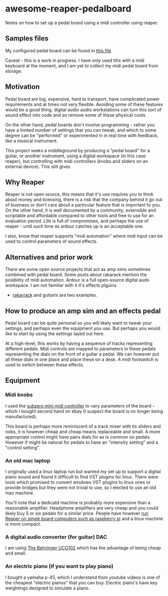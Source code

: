 # awesome-reaper-pedalboard
Notes on how to set up a pedal board using a midi controller using reaper.

## Samples files
My configured pedal board can be found in [this file](pedalboard.RPP)

Caveat - this is a work in progress. I have only used tihs with a midi keyboard at the moment, and I am yet to collect my midi pedal board from storage.

## Motivation
Pedal board are big, expensive, hard to transport, have complicated power requirements and at times not very flexible. Avoiding some of these features would be a good thing, digital audio audio workstations can turn this sort of sound effect into code and so remove some of these physical costs.

On the other hand, pedal boards don't involve programming - rather you have a limited number of settings that you can tweak, and which to some degree can be "performed" or experimented in in real time with feedback, like a musical instrument.

This project seeks a middleground by producing a "pedal board" for a guitar, or another instrument, using a digital workspace (in this case reaper), but controlling with midi controllers (knobs and sliders on an external device). This still gives 


## Why Reaper

Reaper is not open source, this means that it's use requires you to think about money and licensing, there is a risk that the company behind it go out of business or don't care about a particular feature that is important to you. On the other hand, it is well documented by a community, extensible and scriptable and affordable compared to other tools and free to use for an evaluation period. Life is full of compromises, and perhaps the use of reaper - until such time as ardour catches up is an acceptable one. 

I also, know that reaper supports "midi automation" where midi input can be used to control parameters of sound effects.
 

## Alternatives and prior work 
There are some open source projects that act as amp sims sometimes combined with pedal board. Some posts about rakarack mention the posibility of midi automation.
Ardour is a full open-source digital audo workspace. I am not familiar with it it's effects plguins

* [rakarrack](https://rakarrack.sourceforge.net/) and guitarix are two examples.

## How to produce an amp sim and an effects pedal
Pedal board can be quite personal so you will likely want to tweak your settings, and perhaps even the equipment you use. But perhaps you would like to start by using the settings layed out here.

At a high-level, this works by having a sequence of tracks representing different pedals. Midi controls are mapped to parameters in these pedals representing the dials on the front of a guitar a pedal. We can however put all these dials in one place and place these on a desk. A midi footswitch is used to switch between these effects.

## Equipment
### Midi knobs
I used the [subzero mini midi controller](https://www.amazon.co.uk/SubZero-MINICONTROL-MIDI-Controller/dp/B079RL4S9F/ref=cm_cr_arp_d_product_top?ie=UTF8) to vary parameters of the board - which I bought second hand on ebay (I suspect the board is no longer being manufactured).

This board is perhaps more reminiscent of a track mixer with its sliders and nobs, it is however cheap and cheap means replaceable and small. A more appropriate control might have pairs dials for as is common on pedals. However if might be natural for pedals to have an "intensity setting" and a "control setting".

### An old mac laptop
I originally used a linux laptop run but wanted my set up to support a digital piano sound and found it difficult to find VST plugins for linux. There were tools which promised to convert windows VST plugins to linux ones or provide bridges but they were not trivial to use, so I elected to use an old mac machine.

You'll note that a dedicatd machine is probably more expensive than a reasonable amplifier. Headphone amplifiers are very cheap and you could likely buy 5 or six pedals for a similar price. People have however [run Reaper on single board computers such as raspberry pi](https://www.youtube.com/watch?v=ASszi2F495E) and a linux machine is more compact.

### A digital audio converter (for guitar) DAC
I am using [The Behringer UCG102](https://www.behringer.com/behringer/product?modelCode=P0198) which has the advantage of being cheap and small.

### An electric piano (if you want to play piano)

I bought a yamaha p-45, which I understand from youtube videos is one of the cheapest "electric pianos" that you can buy. Electric piano's have key weightings designed to simulate a piano.
